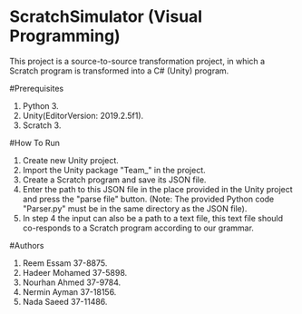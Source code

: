 # ScratchSimulator (Visual Programming)
This project is a source-to-source transformation project, in which a Scratch program is transformed into a C# (Unity) program.

#Prerequisites
1. Python 3.
2. Unity(EditorVersion: 2019.2.5f1).
3. Scratch 3.

#How To Run
1. Create new Unity project.
2. Import the Unity package "Team_" in the project.
3. Create a Scratch program and save its JSON file.
4. Enter the path to this JSON file in the place provided in the Unity project and press the "parse file" button. (Note: The provided Python code "Parser.py" must be in the same directory as the JSON file).
5. In step 4 the input can also be a path to a text file, this text file should co-responds to a Scratch program according to our grammar.

#Authors
1. Reem Essam 37-8875.
2. Hadeer Mohamed 37-5898.
3. Nourhan Ahmed 37-9784.
4. Nermin Ayman 37-18156.
5. Nada Saeed 37-11486.
